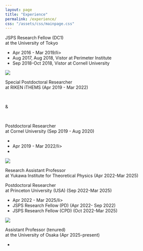 ```yaml
---
layout: page
title: "Experience"
permalink: /experience/
css: "/assets/css/mainpage.css"
---
```



<div class="spacer"></div>

<div class="container fadein-up fadein-delay-1">
  <div class="circle">
    <p><span class="bold-text">JSPS Research Fellow (DC1)</span><br>
    at the University of Tokyo</p>
  </div>
  <ul class="custom-bullets">
    <li><span class="bold-text">Apr 2016 - Mar 2019</span>/li>
    <li>Aug 2017, Aug 2018, Vistor at Perimeter Institute</li>
    <li>Sep 2018-Oct 2018, Vistor at Cornell University</li>
  
  </ul>
</div>

<img src="assets/img/arrow_dashedcurved.png" class="rotate-image fadein-up fadein-delay-2">

<div class="container fadein-up fadein-delay-3">
  <div class="circle">
    <p><span class="bold-text">Special Postdoctoral Researcher
</span><br>
    at RIKEN iTHEMS (Apr 2019 - Mar 2022)</p> <br>
     <p> &
       </p> <br>
      <p><span class="bold-text"> Postdoctoral Researcher
</span><br>
    at Cornel University  (Sep 2019 - Aug 2020)</p>
  </div>
  <div class="lists-container">
    <ul class="custom-bullets">
      <li> <li><span class="bold-text">Apr 2019 - Mar 2022</span>/li>
</li>
      <li></li>
    </ul>
  </div>
</div>

<img src="assets/img/arrow_dashedcurved.png" class="rotate-image fadein-up fadein-delay-4">

<div class="container fadein-up fadein-delay-5">
  <div class="circle">
    <p><span class="bold-text">Research Assistant Professor</span><br>
    at Yukawa Institute for Theoretical Physics (Apr 2022-Mar 2025)</p>
    <p><span class="bold-text"> Postdoctoral Researcher </span><br>
    at Princeton University (USA) (Sep 2022-Mar 2025)</p>
  </div>
  <ul class="custom-bullets">
     <li><span class="bold-text">Apr 2022 - Mar 2025</span>/li>
    <li>JSPS Research Fellow (PD)  (Apr 2022- Sep 2022)</li>
    <li>JSPS Research Fellow (CPD)  (Oct 2022-Mar 2025)</li>
  </ul>
</div>

<img src="assets/img/arrow_dashedcurved.png" class="rotate-image fadein-up fadein-delay-6">

<div class="container fadein-up fadein-delay-7">
  <div class="circle">
    <p><span class="bold-text">Assistant Professor (tenured)</span><br>
    at the University of Osaka (Apr 2025-present)</p>
  </div>
  <ul class="custom-bullets">
    <li></li>
  </ul>
</div>
